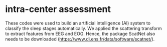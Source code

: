 # intra-center assessment
These codes were used to build an artificial intelligence (AI) system to classify the sleep stages automatically. 
We applied the scattering transform to extract features from EEG and EOG. 
Hence, the package ScatNet also needs to be downloaded (https://www.di.ens.fr/data/software/scatnet/).  
